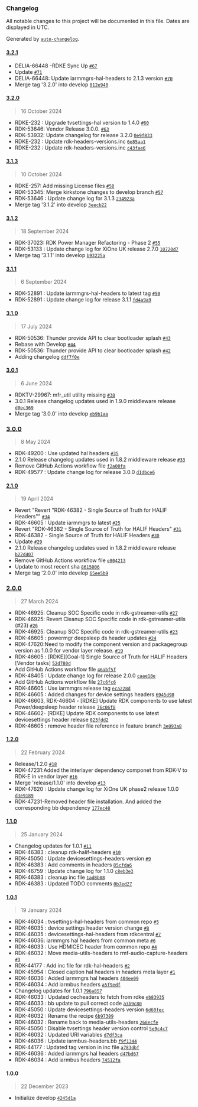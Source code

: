### Changelog

All notable changes to this project will be documented in this file. Dates are displayed in UTC.

Generated by [`auto-changelog`](https://github.com/CookPete/auto-changelog).

#### [3.2.1](https://github.com/rdk-e/meta-rdk-halif-headers/compare/3.2.0...3.2.1)

- DELIA-66448 -RDKE Sync Up [`#67`](https://github.com/rdk-e/meta-rdk-halif-headers/pull/67)
- Update [`#71`](https://github.com/rdk-e/meta-rdk-halif-headers/pull/71)
- DELIA-66448: Update iarmmgrs-hal-headers to 2.1.3 version [`#70`](https://github.com/rdk-e/meta-rdk-halif-headers/pull/70)
- Merge tag '3.2.0' into develop [`812e940`](https://github.com/rdk-e/meta-rdk-halif-headers/commit/812e9409dc9f7b272f7bc62c644a7a489b8f8103)

#### [3.2.0](https://github.com/rdk-e/meta-rdk-halif-headers/compare/3.1.3...3.2.0)

> 16 October 2024

- RDKE-232 : Upgrade tvsettings-hal version to 1.4.0 [`#60`](https://github.com/rdk-e/meta-rdk-halif-headers/pull/60)
- RDK-53646: Vendor Release 3.0.0. [`#63`](https://github.com/rdk-e/meta-rdk-halif-headers/pull/63)
- RDK-53932: Update changelog for release 3.2.0 [`0e9f833`](https://github.com/rdk-e/meta-rdk-halif-headers/commit/0e9f833212ec4e6b8540e2535df81c484fd942a1)
- RDKE-232 : Update rdk-headers-versions.inc [`6e85aa1`](https://github.com/rdk-e/meta-rdk-halif-headers/commit/6e85aa1d76c3d70c70ea1d301016288836aa46c0)
- RDKE-232 : Update rdk-headers-versions.inc [`c43fae6`](https://github.com/rdk-e/meta-rdk-halif-headers/commit/c43fae6340b8fd2387b4c8c77d6e4c6c001ec9eb)

#### [3.1.3](https://github.com/rdk-e/meta-rdk-halif-headers/compare/3.1.2...3.1.3)

> 10 October 2024

- RDKE-257: Add missing License files [`#58`](https://github.com/rdk-e/meta-rdk-halif-headers/pull/58)
- RDK-53345: Merge kirkstone changes to develop branch [`#57`](https://github.com/rdk-e/meta-rdk-halif-headers/pull/57)
- RDK-53646 : Update change log for 3.1.3 [`234923a`](https://github.com/rdk-e/meta-rdk-halif-headers/commit/234923a4f1e1699fee37a2209977821aeb53d6c2)
- Merge tag '3.1.2' into develop [`3eecb22`](https://github.com/rdk-e/meta-rdk-halif-headers/commit/3eecb227a571e72f4d779f94ad7804c03f20c098)

#### [3.1.2](https://github.com/rdk-e/meta-rdk-halif-headers/compare/3.1.1...3.1.2)

> 18 September 2024

- RDK-37023: RDK Power Manager Refactoring - Phase 2 [`#55`](https://github.com/rdk-e/meta-rdk-halif-headers/pull/55)
- RDK-53133 : Update change log for XiOne UK release 2.7.0 [`10720d7`](https://github.com/rdk-e/meta-rdk-halif-headers/commit/10720d7b41445826475f510c544b3745a811071f)
- Merge tag '3.1.1' into develop [`b93225a`](https://github.com/rdk-e/meta-rdk-halif-headers/commit/b93225af852924cb780e2da231794cad6d29b36e)

#### [3.1.1](https://github.com/rdk-e/meta-rdk-halif-headers/compare/3.1.0...3.1.1)

> 6 September 2024

- RDK-52891 : Update iarmmgrs-hal-headers to latest tag [`#50`](https://github.com/rdk-e/meta-rdk-halif-headers/pull/50)
- RDK-52891 : Update change log for release 3.1.1 [`fd4a9a9`](https://github.com/rdk-e/meta-rdk-halif-headers/commit/fd4a9a9bd5313ce6b2e23230ea98bdd57bf643f1)

#### [3.1.0](https://github.com/rdk-e/meta-rdk-halif-headers/compare/3.0.1...3.1.0)

> 17 July 2024

- RDK-50536: Thunder provide API to clear bootloader splash [`#43`](https://github.com/rdk-e/meta-rdk-halif-headers/pull/43)
- Rebase with Develop [`#44`](https://github.com/rdk-e/meta-rdk-halif-headers/pull/44)
- RDK-50536: Thunder provide API to clear bootloader splash [`#42`](https://github.com/rdk-e/meta-rdk-halif-headers/pull/42)
- Adding changelog [`ddf7f0e`](https://github.com/rdk-e/meta-rdk-halif-headers/commit/ddf7f0e74110206d78ae02417feb20e85c04ba99)

#### [3.0.1](https://github.com/rdk-e/meta-rdk-halif-headers/compare/3.0.0...3.0.1)

> 6 June 2024

- RDKTV-29967: mfr_util utility missing [`#38`](https://github.com/rdk-e/meta-rdk-halif-headers/pull/38)
- 3.0.1 Release changelog updates used in 1.9.0 middleware release [`d0ec369`](https://github.com/rdk-e/meta-rdk-halif-headers/commit/d0ec369e6e7520273f0c73d1cfa51ff25a807bf6)
- Merge tag '3.0.0' into develop [`eb9b1aa`](https://github.com/rdk-e/meta-rdk-halif-headers/commit/eb9b1aaac3a78c9a78935027d1b86fecf73fe732)

### [3.0.0](https://github.com/rdk-e/meta-rdk-halif-headers/compare/2.1.0...3.0.0)

> 8 May 2024

- RDK-49200 : Use updated hal headers [`#35`](https://github.com/rdk-e/meta-rdk-halif-headers/pull/35)
- 2.1.0 Release changelog updates used in 1.8.2 middleware release [`#33`](https://github.com/rdk-e/meta-rdk-halif-headers/pull/33)
- Remove GitHub Actions workflow file [`f2a00fa`](https://github.com/rdk-e/meta-rdk-halif-headers/commit/f2a00fac1d53a652a2290eac732cea68ebafd426)
- RDK-49577 : Update change log for release 3.0.0 [`d1dbce6`](https://github.com/rdk-e/meta-rdk-halif-headers/commit/d1dbce67c2869634015e477dda5afa83cc6d631a)

#### [2.1.0](https://github.com/rdk-e/meta-rdk-halif-headers/compare/2.0.0...2.1.0)

> 19 April 2024

- Revert "Revert "RDK-46382 - Single Source of Truth for HALIF Headers"" [`#34`](https://github.com/rdk-e/meta-rdk-halif-headers/pull/34)
- RDK-46605 : Update iarmmgrs to latest [`#25`](https://github.com/rdk-e/meta-rdk-halif-headers/pull/25)
- Revert "RDK-46382 - Single Source of Truth for HALIF Headers" [`#31`](https://github.com/rdk-e/meta-rdk-halif-headers/pull/31)
- RDK-46382 - Single Source of Truth for HALIF Headers [`#30`](https://github.com/rdk-e/meta-rdk-halif-headers/pull/30)
- Update [`#29`](https://github.com/rdk-e/meta-rdk-halif-headers/pull/29)
- 2.1.0 Release changelog updates used in 1.8.2 middleware release [`b22d407`](https://github.com/rdk-e/meta-rdk-halif-headers/commit/b22d4078708ec628e561109bcd518fb9acd1474c)
- Remove GitHub Actions workflow file [`e804213`](https://github.com/rdk-e/meta-rdk-halif-headers/commit/e804213ce1784fe91edd2d51be149f9b5b206652)
- Update to most recent sha [`8615006`](https://github.com/rdk-e/meta-rdk-halif-headers/commit/8615006fab4338d59984791c1b32c20e7275c188)
- Merge tag '2.0.0' into develop [`65ee5b9`](https://github.com/rdk-e/meta-rdk-halif-headers/commit/65ee5b9f63b1b46ba5448994b2e1e39a028e9bf6)

### [2.0.0](https://github.com/rdk-e/meta-rdk-halif-headers/compare/1.2.0...2.0.0)

> 27 March 2024

- RDK-46925: Cleanup SOC Specific code in rdk-gstreamer-utils [`#27`](https://github.com/rdk-e/meta-rdk-halif-headers/pull/27)
- RDK-46925: Revert Cleanup SOC Specific code in rdk-gstreamer-utils (#23) [`#26`](https://github.com/rdk-e/meta-rdk-halif-headers/pull/26)
- RDK-46925: Cleanup SOC Specific code in rdk-gstreamer-utils [`#23`](https://github.com/rdk-e/meta-rdk-halif-headers/pull/23)
- RDK-46605 : powermgr deepsleep ds header updates [`#24`](https://github.com/rdk-e/meta-rdk-halif-headers/pull/24)
- RDK-47620:Need to modify the component version and packagegroup version as 1.0.0 for vendor layer release. [`#19`](https://github.com/rdk-e/meta-rdk-halif-headers/pull/19)
- RDK-46605 : [RDKE][Goal-1] Single Source of Truth for HALIF Headers [Vendor tasks] [`52d780d`](https://github.com/rdk-e/meta-rdk-halif-headers/commit/52d780d8d334df27240e999cc216ed813887ad79)
- Add GitHub Actions workflow file [`46abf5f`](https://github.com/rdk-e/meta-rdk-halif-headers/commit/46abf5f32be20af674560dd8e27a80e637461879)
- RDK-48405 : Update change log for release 2.0.0 [`caae18e`](https://github.com/rdk-e/meta-rdk-halif-headers/commit/caae18e71e602b5eb9b4778bc6a2ca8483bf0fe8)
- Add GitHub Actions workflow file [`27c6fc6`](https://github.com/rdk-e/meta-rdk-halif-headers/commit/27c6fc6ec4a5524da4e9599c5ad5935767d0008e)
- RDK-46605 : Use iarmmgrs release tag [`eca228d`](https://github.com/rdk-e/meta-rdk-halif-headers/commit/eca228dd5da096b0d765004c80f16f052dcbd9ec)
- RDK-46605 : Added changes for device settings headers [`6945d98`](https://github.com/rdk-e/meta-rdk-halif-headers/commit/6945d98238fd271852ef0fe949280cf503813808)
- RDK-46603, RDK-46604 - [RDKE] Update RDK components to use latest Power/deepsleep header release [`76c06f8`](https://github.com/rdk-e/meta-rdk-halif-headers/commit/76c06f80e18233d9e3e21413e6d12cd3658eb8db)
- RDK-46602- [RDKE] Update RDK components to use latest devicesettings header release [`023fdd2`](https://github.com/rdk-e/meta-rdk-halif-headers/commit/023fdd24fa27b531de58214c6b8fc9c643c2e615)
- RDK-46605 : remove header file reference in feature branch [`3e093a8`](https://github.com/rdk-e/meta-rdk-halif-headers/commit/3e093a8da272377fcdbbd2d18c6624f3da029e14)

#### [1.2.0](https://github.com/rdk-e/meta-rdk-halif-headers/compare/1.1.0...1.2.0)

> 22 February 2024

- Release/1.2.0 [`#18`](https://github.com/rdk-e/meta-rdk-halif-headers/pull/18)
- RDK-47231:Added the interlayer dependency componet from RDK-V to RDK-E in vendor layer [`#16`](https://github.com/rdk-e/meta-rdk-halif-headers/pull/16)
- Merge 'release/1.1.0' into develop [`#13`](https://github.com/rdk-e/meta-rdk-halif-headers/pull/13)
- RDK-47620 : Update change log for XiOne UK phase2 release 1.0.0 [`d3e9189`](https://github.com/rdk-e/meta-rdk-halif-headers/commit/d3e9189095644b849f5b628dfa02679ffb5da0e9)
- RDK-47231-Removed header file installation. And added the corresponding bb dependency [`177ec48`](https://github.com/rdk-e/meta-rdk-halif-headers/commit/177ec481f6827a2318f32ed1699a7daf89cebc5e)

#### [1.1.0](https://github.com/rdk-e/meta-rdk-halif-headers/compare/1.0.1...1.1.0)

> 25 January 2024

- Changelog updates for 1.0.1 [`#11`](https://github.com/rdk-e/meta-rdk-halif-headers/pull/11)
- RDK-46383 : cleanup rdk-halif-headers [`#10`](https://github.com/rdk-e/meta-rdk-halif-headers/pull/10)
- RDK-45050 : Update devicesettings-headers version [`#9`](https://github.com/rdk-e/meta-rdk-halif-headers/pull/9)
- RDK-46383 : Add comments in headers [`85cfda6`](https://github.com/rdk-e/meta-rdk-halif-headers/commit/85cfda64737434539129b148b8e9ada0716692b2)
- RDK-46759 : Update change log for 1.1.0 [`c8eb3e3`](https://github.com/rdk-e/meta-rdk-halif-headers/commit/c8eb3e344d69706b46190149de3ab1f067ff4f82)
- RDK-46383 : cleanup inc file [`1ad8b08`](https://github.com/rdk-e/meta-rdk-halif-headers/commit/1ad8b08add54c4c754aa0eaaed980551aad6a591)
- RDK-46383 : Updated TODO comments [`0b7ed27`](https://github.com/rdk-e/meta-rdk-halif-headers/commit/0b7ed276d0bd9047e75c64182cf6c75658c2dd84)

#### [1.0.1](https://github.com/rdk-e/meta-rdk-halif-headers/compare/1.0.0...1.0.1)

> 19 January 2024

- RDK-46034 : tvsettings-hal-headers from common repo [`#5`](https://github.com/rdk-e/meta-rdk-halif-headers/pull/5)
- RDK-46035 : device settings header version change [`#8`](https://github.com/rdk-e/meta-rdk-halif-headers/pull/8)
- RDK-46035 : devicesettings-hal-headers from rdkcentral [`#7`](https://github.com/rdk-e/meta-rdk-halif-headers/pull/7)
- RDK-46036: iarmmgrs hal headers from common meta [`#6`](https://github.com/rdk-e/meta-rdk-halif-headers/pull/6)
- RDK-46033 : Use HDMICEC header from common repo [`#4`](https://github.com/rdk-e/meta-rdk-halif-headers/pull/4)
- RDK-46032 : Move media-utils-headers to rmf-audio-capture-headers [`#3`](https://github.com/rdk-e/meta-rdk-halif-headers/pull/3)
- RDK-44177 : Add inc file for rdk-hal-headers [`#2`](https://github.com/rdk-e/meta-rdk-halif-headers/pull/2)
- RDK-45954 : Closed caption hal headers in headers meta layer [`#1`](https://github.com/rdk-e/meta-rdk-halif-headers/pull/1)
- RDK-46036 : Added iarmmgrs hal headers [`404ee09`](https://github.com/rdk-e/meta-rdk-halif-headers/commit/404ee096c147c0cc985711685da3a55ff2183276)
- RDK-46034 : Add iarmbus headers [`a5f9edf`](https://github.com/rdk-e/meta-rdk-halif-headers/commit/a5f9edf153e9f8a09a50325ffb66943a7f92590e)
- Changelog updates for 1.0.1 [`796a857`](https://github.com/rdk-e/meta-rdk-halif-headers/commit/796a85797a027b93d89740de1b622a034a5b3720)
- RDK-46033 : Updated cecheaders to fetch from rdke [`eb83935`](https://github.com/rdk-e/meta-rdk-halif-headers/commit/eb839358ffeb2c7c7211b6f0dc647b08619ef09a)
- RDK-46033 : bb update to pull correct code [`a3b9c80`](https://github.com/rdk-e/meta-rdk-halif-headers/commit/a3b9c8008f180c4957a0dad4e09ab7559e30f6dc)
- RDK-45050 : Update devicesettings-headers version [`6d60fec`](https://github.com/rdk-e/meta-rdk-halif-headers/commit/6d60fecefb937ba56af45a12943e90e7e7d04c49)
- RDK-46032 : Rename the recipe [`6b97389`](https://github.com/rdk-e/meta-rdk-halif-headers/commit/6b973891ae4ca368f2ba88322f7f866f0716e06b)
- RDK-46032 : Rename back to media-utils-headers [`268ecfe`](https://github.com/rdk-e/meta-rdk-halif-headers/commit/268ecfeca7fb357604e530dc81a62aca21555244)
- RDK-45050 : Disable tvsettings header version control [`5e9c4c7`](https://github.com/rdk-e/meta-rdk-halif-headers/commit/5e9c4c728f1d2dfe2d77b3a5439ac48147597555)
- RDK-46032 : Updated URI variables [`d7df3ca`](https://github.com/rdk-e/meta-rdk-halif-headers/commit/d7df3ca203c2b4c1b68486a090f1f619e2b7abac)
- RDK-46036 : Update iarmbus-headers.bb [`f9f1344`](https://github.com/rdk-e/meta-rdk-halif-headers/commit/f9f13446f242348336bfc516f9fa0e5d0190e584)
- RDK-44177 : Updated tag version in inc file [`a783dbf`](https://github.com/rdk-e/meta-rdk-halif-headers/commit/a783dbf13f350cdabaa9abb9d8d7dc9f5cf4f246)
- RDK-46036 : Added iarmmgrs hal headers [`d47bd67`](https://github.com/rdk-e/meta-rdk-halif-headers/commit/d47bd67ae7b491f908ca37a3bc5d7716cf743b62)
- RDK-46034 : Add iarmbus headers [`74512fa`](https://github.com/rdk-e/meta-rdk-halif-headers/commit/74512fa1df009a9ee5f1ca1ddf3b6141e197dc07)

#### 1.0.0

> 22 December 2023

- Initialize develop [`4245d1a`](https://github.com/rdk-e/meta-rdk-halif-headers/commit/4245d1ac3dddd7f78390797dda69ea9c21a3e453)
